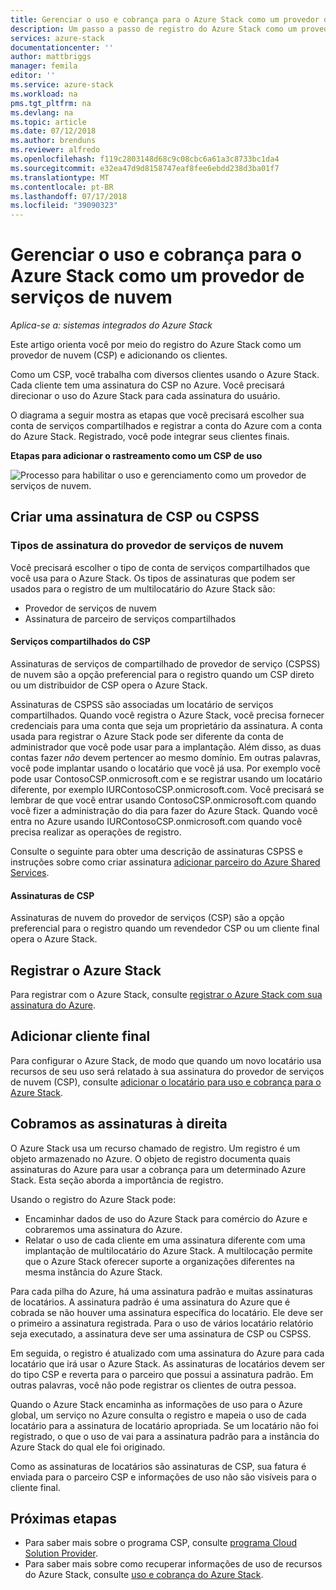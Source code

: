 ```yaml
---
title: Gerenciar o uso e cobrança para o Azure Stack como um provedor de serviços de nuvem | Microsoft Docs
description: Um passo a passo de registro do Azure Stack como um provedor de nuvem (CSP) e adicionando os clientes para cobrança.
services: azure-stack
documentationcenter: ''
author: mattbriggs
manager: femila
editor: ''
ms.service: azure-stack
ms.workload: na
pms.tgt_pltfrm: na
ms.devlang: na
ms.topic: article
ms.date: 07/12/2018
ms.author: brenduns
ms.reviewer: alfredo
ms.openlocfilehash: f119c2803148d68c9c08cbc6a61a3c8733bc1da4
ms.sourcegitcommit: e32ea47d9d8158747eaf8fee6ebdd238d3ba01f7
ms.translationtype: MT
ms.contentlocale: pt-BR
ms.lasthandoff: 07/17/2018
ms.locfileid: "39090323"
---
```

# <a name="manage-usage-and-billing-for-azure-stack-as-a-cloud-service-provider"></a>Gerenciar o uso e cobrança para o Azure Stack como um provedor de serviços de nuvem 

*Aplica-se a: sistemas integrados do Azure Stack*

Este artigo orienta você por meio do registro do Azure Stack como um provedor de nuvem (CSP) e adicionando os clientes.

Como um CSP, você trabalha com diversos clientes usando o Azure Stack. Cada cliente tem uma assinatura do CSP no Azure. Você precisará direcionar o uso do Azure Stack para cada assinatura do usuário.

O diagrama a seguir mostra as etapas que você precisará escolher sua conta de serviços compartilhados e registrar a conta do Azure com a conta do Azure Stack. Registrado, você pode integrar seus clientes finais.

**Etapas para adicionar o rastreamento como um CSP de uso**

![Processo para habilitar o uso e gerenciamento como um provedor de serviços de nuvem.](media\azure-stack-add-manage-billing-as-a-csp\process-add-useage-as-a-csp.png)

## <a name="create-a-csp-or-cspss-subscription"></a>Criar uma assinatura de CSP ou CSPSS

### <a name="cloud-service-provider-subscription-types"></a>Tipos de assinatura do provedor de serviços de nuvem

Você precisará escolher o tipo de conta de serviços compartilhados que você usa para o Azure Stack. Os tipos de assinaturas que podem ser usados para o registro de um multilocatário do Azure Stack são:

 - Provedor de serviços de nuvem 
 - Assinatura de parceiro de serviços compartilhados 

#### <a name="csp-shared-services"></a>Serviços compartilhados do CSP

Assinaturas de serviços de compartilhado de provedor de serviço (CSPSS) de nuvem são a opção preferencial para o registro quando um CSP direto ou um distribuidor de CSP opera o Azure Stack.

Assinaturas de CSPSS são associadas um locatário de serviços compartilhados. Quando você registra o Azure Stack, você precisa fornecer credenciais para uma conta que seja um proprietário da assinatura. A conta usada para registrar o Azure Stack pode ser diferente da conta de administrador que você pode usar para a implantação. Além disso, as duas contas fazer *não* devem pertencer ao mesmo domínio. Em outras palavras, você pode implantar usando o locatário que você já usa. Por exemplo você pode usar ContosoCSP.onmicrosoft.com e se registrar usando um locatário diferente, por exemplo IURContosoCSP.onmicrosoft.com. Você precisará se lembrar de que você entrar usando ContosoCSP.onmicrosoft.com quando você fizer a administração do dia para fazer do Azure Stack. Quando você entra no Azure usando IURContosoCSP.onmicrosoft.com quando você precisa realizar as operações de registro.

Consulte o seguinte para obter uma descrição de assinaturas CSPSS e instruções sobre como criar assinatura [adicionar parceiro do Azure Shared Services](https://msdn.microsoft.com/partner-center/shared-services).

#### <a name="csp-subscriptions"></a>Assinaturas de CSP

Assinaturas de nuvem do provedor de serviços (CSP) são a opção preferencial para o registro quando um revendedor CSP ou um cliente final opera o Azure Stack.

## <a name="register-azure-stack"></a>Registrar o Azure Stack

Para registrar com o Azure Stack, consulte [registrar o Azure Stack com sua assinatura do Azure](azure-stack-registration.md).

## <a name="add-end-customer"></a>Adicionar cliente final

Para configurar o Azure Stack, de modo que quando um novo locatário usa recursos de seu uso será relatado à sua assinatura do provedor de serviços de nuvem (CSP), consulte [adicionar o locatário para uso e cobrança para o Azure Stack](azure-stack-csp-howto-register-tenants.md).

## <a name="charge-the-right-subscriptions"></a>Cobramos as assinaturas à direita

O Azure Stack usa um recurso chamado de registro. Um registro é um objeto armazenado no Azure. O objeto de registro documenta quais assinaturas do Azure para usar a cobrança para um determinado Azure Stack. Esta seção aborda a importância de registro.

Usando o registro do Azure Stack pode:
 - Encaminhar dados de uso do Azure Stack para comércio do Azure e cobraremos uma assinatura do Azure.
 - Relatar o uso de cada cliente em uma assinatura diferente com uma implantação de multilocatário do Azure Stack. A multilocação permite que o Azure Stack oferecer suporte a organizações diferentes na mesma instância do Azure Stack.

Para cada pilha do Azure, há uma assinatura padrão e muitas assinaturas de locatários. A assinatura padrão é uma assinatura do Azure que é cobrada se não houver uma assinatura específica do locatário. Ele deve ser o primeiro a assinatura registrada. Para o uso de vários locatário relatório seja executado, a assinatura deve ser uma assinatura de CSP ou CSPSS.

Em seguida, o registro é atualizado com uma assinatura do Azure para cada locatário que irá usar o Azure Stack. As assinaturas de locatários devem ser do tipo CSP e reverta para o parceiro que possui a assinatura padrão. Em outras palavras, você não pode registrar os clientes de outra pessoa.

Quando o Azure Stack encaminha as informações de uso para o Azure global, um serviço no Azure consulta o registro e mapeia o uso de cada locatário para a assinatura de locatário apropriada. Se um locatário não foi registrado, o que o uso de vai para a assinatura padrão para a instância do Azure Stack do qual ele foi originado.

Como as assinaturas de locatários são assinaturas de CSP, sua fatura é enviada para o parceiro CSP e informações de uso não são visíveis para o cliente final.

## <a name="next-steps"></a>Próximas etapas

 - Para saber mais sobre o programa CSP, consulte [programa Cloud Solution Provider](https://partnercenter.microsoft.com/en-us/partner/programs).
 - Para saber mais sobre como recuperar informações de uso de recursos do Azure Stack, consulte [uso e cobrança do Azure Stack](azure-stack-billing-and-chargeback.md).
